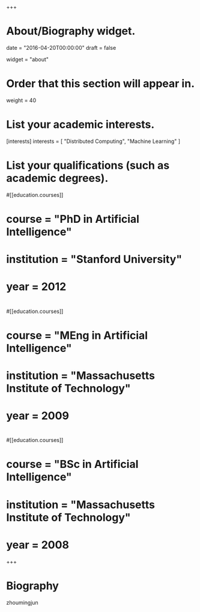 +++
# About/Biography widget.

date = "2016-04-20T00:00:00"
draft = false

widget = "about"

# Order that this section will appear in.
weight = 40

# List your academic interests.
[interests]
  interests = [
    "Distributed Computing",
    "Machine Learning"
  ]

# List your qualifications (such as academic degrees).
#[[education.courses]]
#  course = "PhD in Artificial Intelligence"
#  institution = "Stanford University"
#  year = 2012
#
#[[education.courses]]
#  course = "MEng in Artificial Intelligence"
#  institution = "Massachusetts Institute of Technology"
#  year = 2009
#
#[[education.courses]]
#  course = "BSc in Artificial Intelligence"
#  institution = "Massachusetts Institute of Technology"
#  year = 2008
 
+++

# Biography

zhoumingjun
